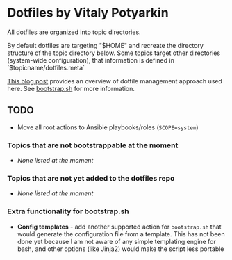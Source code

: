 # Dotfiles by Vitaly Potyarkin

All dotfiles are organized into topic directories.

By default dotfiles are targeting "$HOME" and recreate the directory structure
of the topic directory below. Some topics target other directories (system-wide
configuration), that information is defined in `$topicname/dotfiles.meta`

[This blog post](https://potyarkin.ml/posts/2019/on-dotfiles-management/)
provides an overview of dotfile management approach used here.
See [bootstrap.sh](./bootstrap.sh) for more information.


## TODO

- Move all root actions to Ansible playbooks/roles (`SCOPE=system`)

### Topics that are not bootstrappable at the moment

- *None listed at the moment*

### Topics that are not yet added to the dotfiles repo

- *None listed at the moment*

### Extra functionality for bootstrap.sh

- **Config templates** - add another supported action for `bootstrap.sh` that
  would generate the configuration file from a template. This has not been done
  yet because I am not aware of any simple templating engine for bash, and other
  options (like Jinja2) would make the script less portable
